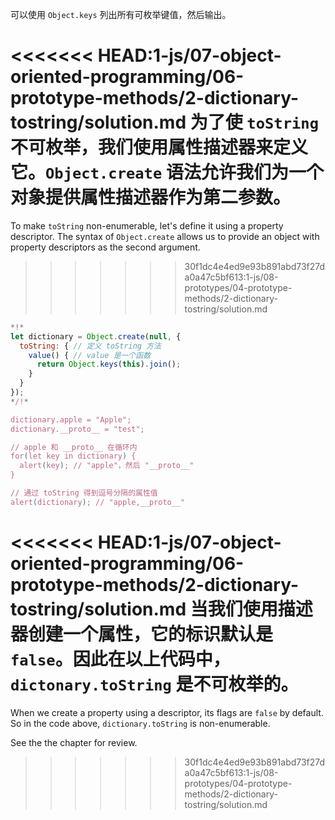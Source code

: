 
可以使用 `Object.keys` 列出所有可枚举键值，然后输出。

<<<<<<< HEAD:1-js/07-object-oriented-programming/06-prototype-methods/2-dictionary-tostring/solution.md
为了使 `toString` 不可枚举，我们使用属性描述器来定义它。`Object.create` 语法允许我们为一个对象提供属性描述器作为第二参数。
=======
To make `toString` non-enumerable, let's define it using a property descriptor. The syntax of `Object.create` allows us to provide an object with property descriptors as the second argument.
>>>>>>> 30f1dc4e4ed9e93b891abd73f27da0a47c5bf613:1-js/08-prototypes/04-prototype-methods/2-dictionary-tostring/solution.md

```js run
*!*
let dictionary = Object.create(null, {
  toString: { // 定义 toString 方法
    value() { // value 是一个函数
      return Object.keys(this).join();
    }
  }
});
*/!*

dictionary.apple = "Apple";
dictionary.__proto__ = "test";

// apple 和 __proto__ 在循环内
for(let key in dictionary) {
  alert(key); // "apple"，然后 "__proto__"
}  

// 通过 toString 得到逗号分隔的属性值
alert(dictionary); // "apple,__proto__"
```

<<<<<<< HEAD:1-js/07-object-oriented-programming/06-prototype-methods/2-dictionary-tostring/solution.md
当我们使用描述器创建一个属性，它的标识默认是 `false`。因此在以上代码中，`dictonary.toString` 是不可枚举的。
=======
When we create a property using a descriptor, its flags are `false` by default. So in the code above, `dictionary.toString` is non-enumerable.

See the the chapter [](info:property-descriptors) for review.
>>>>>>> 30f1dc4e4ed9e93b891abd73f27da0a47c5bf613:1-js/08-prototypes/04-prototype-methods/2-dictionary-tostring/solution.md
